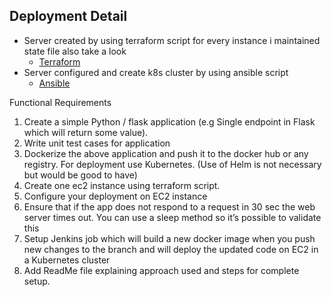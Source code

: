 ## Deployment Detail
- Server created by using terraform script for every instance i maintained state file also take a look
  - [Terraform](terraform/README.md)
- Server configured and create k8s cluster by using ansible script 
  - [Ansible](ansible/server_setup/README.md)

Functional Requirements
1. Create a simple Python / flask application (e.g Single endpoint in Flask which will return
some value).
2. Write unit test cases for application
3. Dockerize the above application and push it to the docker hub or any registry. For
deployment use Kubernetes. (Use of Helm is not necessary but would be good to have)
4. Create one ec2 instance using terraform script.
5. Configure your deployment on EC2 instance
6. Ensure that if the app does not respond to a request in 30 sec the web server times out.
You can use a sleep method so it’s possible to validate this
7. Setup Jenkins job which will build a new docker image when you push new changes to
the branch and will deploy the updated code on EC2 in a Kubernetes cluster
8. Add ReadMe file explaining approach used and steps for complete setup.

